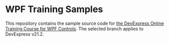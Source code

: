 # WPF Training Samples

This repository contains the sample source code for [the DevExpress Online Training Course for WPF Controls](https://www.devexpress.com/trainingcenter/Course/WPF). The selected branch applies to DevExpress v21.2.

